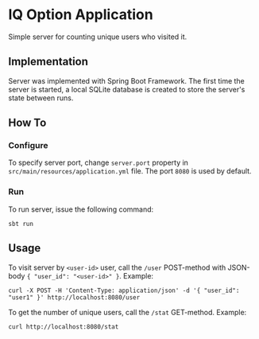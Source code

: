 # IQ Option Application

Simple server for counting unique users who visited it.

## Implementation
Server was implemented with Spring Boot Framework.
The first time the server is started, a local SQLite database is created to store the server's state between runs.

## How To
### Configure
To specify server port, change `server.port` property in `src/main/resources/application.yml` file.
The port `8080` is used by default.

### Run
To run server, issue the following command:
```
sbt run
```

## Usage
To visit server by `<user-id>` user, call the `/user` POST-method with JSON-body `{ "user_id": "<user-id>" }`.
Example:
```
curl -X POST -H 'Content-Type: application/json' -d '{ "user_id": "user1" }' http://localhost:8080/user
```

To get the number of unique users, call the `/stat` GET-method.
Example:  
```
curl http://localhost:8080/stat
```
